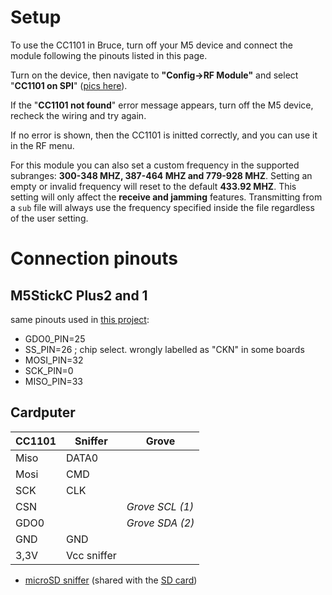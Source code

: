 
# Setup

To use the CC1101 in Bruce, turn off your M5 device and connect the module following the pinouts listed in this page.

Turn on the device, then navigate to **"Config->RF Module"** and select "**CC1101 on SPI**" ([pics here](https://github.com/pr3y/Bruce/pull/148)).

If the "**CC1101 not found**" error message appears, turn off the M5 device, recheck the wiring and try again.

If no error is shown, then the CC1101 is initted correctly, and you can use it in the RF menu.

For this module you can also set a custom frequency in the supported subranges: **300-348 MHZ, 387-464 MHZ and 779-928 MHZ**. Setting an empty or invalid frequency will reset to the default **433.92 MHZ**. This setting will only affect the **receive and jamming** features. Transmitting from a `sub` file will always use the frequency specified inside the file regardless of the user setting.


# Connection pinouts

## M5StickC Plus2 and 1

same pinouts used in [this project](https://github.com/bmorcelli/io433):

 - GDO0_PIN=25
 - SS_PIN=26  ; chip select. wrongly labelled as "CKN" in some boards
 - MOSI_PIN=32
 - SCK_PIN=0
 - MISO_PIN=33

## Cardputer
| CC1101 |    Sniffer    | Grove |
| ------ | ------------- | ----- |
| Miso   | DATA0 | |
| Mosi   | CMD | |
| SCK    | CLK | |
| CSN    | | *Grove SCL (1)* |
| GDO0   | | *Grove SDA (2)* |
| GND    | GND | |
| 3,3V | Vcc sniffer | |

- [microSD sniffer](https://www.sparkfun.com/products/9419) (shared with the [SD card](https://docs.m5stack.com/en/core/Cardputer))



